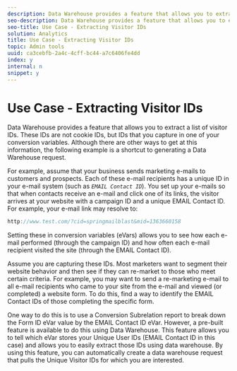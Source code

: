 ```yaml
---
description: Data Warehouse provides a feature that allows you to extract a list of visitor IDs. These IDs are not cookie IDs, but IDs that you capture in one of your conversion variables. Although there are other ways to get at this information, the following example is a shortcut to generating a Data Warehouse request.
seo-description: Data Warehouse provides a feature that allows you to extract a list of visitor IDs. These IDs are not cookie IDs, but IDs that you capture in one of your conversion variables. Although there are other ways to get at this information, the following example is a shortcut to generating a Data Warehouse request.
seo-title: Use Case - Extracting Visitor IDs
solution: Analytics
title: Use Case - Extracting Visitor IDs
topic: Admin tools
uuid: ca3cebfb-2a4c-4cff-bc44-a7c6406fe4dd
index: y
internal: n
snippet: y
---
```


# Use Case - Extracting Visitor IDs

Data Warehouse provides a feature that allows you to extract a list of visitor IDs. These IDs are not cookie IDs, but IDs that you capture in one of your conversion variables. Although there are other ways to get at this information, the following example is a shortcut to generating a Data Warehouse request.

For example, assume that your business sends marketing e-mails to customers and prospects. Each of these e-mail recipients has a unique ID in your e-mail system (such as *`EMAIL Contact ID`*). You set up your e-mails so that when contacts receive an e-mail and click one of its links, the visitor arrives at your website with a campaign ID and a unique EMAIL Contact ID. For example, your e-mail link may resolve to:

```js
http://www.test.com/?cid=springmailblast&mid=1363660158
```

Setting these in conversion variables (eVars) allows you to see how each e-mail performed (through the campaign ID) and how often each e-mail recipient visited the site (through the EMAIL Contact ID).

Assume you are capturing these IDs. Most marketers want to segment their website behavior and then see if they can re-market to those who meet certain criteria. For example, you may want to send a re-marketing e-mail to all e-mail recipients who came to your site from the e-mail and viewed (or completed) a website form. To do this, find a way to identify the EMAIL Contact IDs of those completing the specific form.

One way to do this is to use a Conversion Subrelation report to break down the Form ID eVar value by the EMAIL Contact ID eVar. However, a pre-built feature is available to do this using Data Warehouse. This feature allows you to tell which eVar stores your Unique User IDs (EMAIL Contact ID in this case) and allows you to easily extract those IDs using data warehouse. By using this feature, you can automatically create a data warehouse request that pulls the Unique Visitor IDs for which you are interested. 
